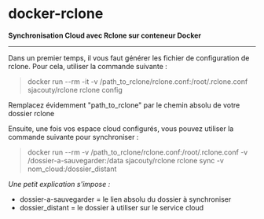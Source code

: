 # docker-rclone
**Synchronisation Cloud avec Rclone sur conteneur Docker**
___
Dans un premier temps, il vous faut générer les fichier de configuration de rclone.
Pour cela, utiliser la commande suivante :
>docker run --rm -it -v /path_to_rclone/rclone.conf:/root/.rclone.conf sjacouty/rclone rclone config

Remplacez évidemment "path_to_rclone" par le chemin absolu de votre dossier rclone

Ensuite, une fois vos espace cloud configurés, vous pouvez utiliser la commande suivante pour synchroniser :
>docker run --rm -v /path_to_rclone/rclone.conf:/root/.rclone.conf -v /dossier-a-sauvegarder:/data sjacouty/rclone rclone sync -v nom_cloud:/dossier_distant

_Une petit explication s'impose :_
- dossier-a-sauvegarder = le lien absolu du dossier à synchroniser
- dossier_distant = le dossier à utiliser sur le service cloud 
